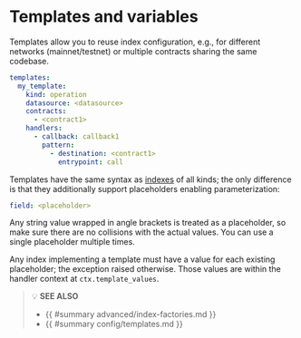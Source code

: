 # Templates and variables

Templates allow you to reuse index configuration, e.g., for different networks (mainnet/testnet) or multiple contracts sharing the same codebase.

```yaml
templates:
  my_template:
    kind: operation
    datasource: <datasource>
    contracts:
      - <contract1>
    handlers:
      - callback: callback1
        pattern:
          - destination: <contract1>
            entrypoint: call
```

Templates have the same syntax as [indexes](../config/indexes/README.md) of all kinds; the only difference is that they additionally support placeholders enabling parameterization:

```yaml
field: <placeholder>
```

Any string value wrapped in angle brackets is treated as a placeholder, so make sure there are no collisions with the actual values. You can use a single placeholder multiple times.

Any index implementing a template must have a value for each existing placeholder; the exception raised otherwise. Those values are within the handler context at `ctx.template_values`.

> 💡 **SEE ALSO**
>
> * {{ #summary advanced/index-factories.md }}
> * {{ #summary config/templates.md }}
